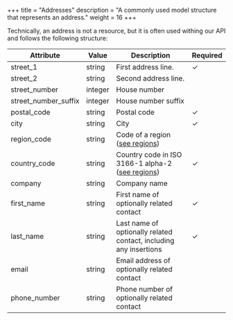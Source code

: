 +++
title = "Addresses"
description = "A commonly used model structure that represents an address."
weight = 16
+++

Technically, an address is not a resource, but it is often used withing our API and follows the
following structure:

Attribute            |  Value  | Description                                                                | Required
-------------------- | ------- | -------------------------------------------------------------------------- | --------
street_1             | string  | First address line.                                                        | ✓
street_2             | string  | Second address line.                                                       |
street_number        | integer | House number                                                               |
street_number_suffix | integer | House number suffix                                                        |
postal_code          | string  | Postal code                                                                | ✓
city                 | string  | City                                                                       | ✓
region_code          | string  | Code of a region ([see regions](/api/resources/regions))                   |
country_code         | string  | Country code in ISO 3166-1 alpha-2 ([see regions](/api/resources/regions)) | ✓
company              | string  | Company name                                                               |
first_name           | string  | First name of optionally related contact                                   | ✓
last_name            | string  | Last name of optionally related contact, including any insertions          | ✓
email                | string  | Email address of optionally related contact                                |
phone_number         | string  | Phone number of optionally related contact                                 |
